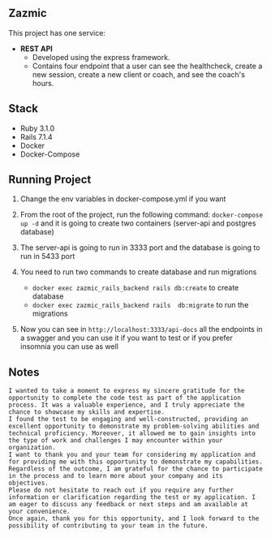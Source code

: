 ## Zazmic

This project has one service:

- **REST API**
  - Developed using the express framework.
  - Contains four endpoint that a user can see the healthcheck, create a new session, create a new client or coach, and see the coach's hours.

## Stack

- Ruby 3.1.0
- Rails 7.1.4
- Docker
- Docker-Compose

## Running Project


1. Change the env variables in docker-compose.yml if you want

2. From the root of the project, run the following command: `docker-compose up -d` and it is going to create two containers (server-api and postgres database)

3. The server-api is going to run in 3333 port and the database is going to run in 5433 port

4. You need to run two commands to create database and run migrations

   - `docker exec zazmic_rails_backend rails db:create` to create database
   - `docker exec zazmic_rails_backend rails  db:migrate` to run the migrations

5. Now you can see in `http://localhost:3333/api-docs` all the endpoints in a swagger and you can use it if you want to test or if you prefer insomnia you can use as well

## Notes

    I wanted to take a moment to express my sincere gratitude for the opportunity to complete the code test as part of the application process. It was a valuable experience, and I truly appreciate the chance to showcase my skills and expertise.
    I found the test to be engaging and well-constructed, providing an excellent opportunity to demonstrate my problem-solving abilities and technical proficiency. Moreover, it allowed me to gain insights into the type of work and challenges I may encounter within your organization.
    I want to thank you and your team for considering my application and for providing me with this opportunity to demonstrate my capabilities. Regardless of the outcome, I am grateful for the chance to participate in the process and to learn more about your company and its objectives.
    Please do not hesitate to reach out if you require any further information or clarification regarding the test or my application. I am eager to discuss any feedback or next steps and am available at your convenience.
    Once again, thank you for this opportunity, and I look forward to the possibility of contributing to your team in the future.
